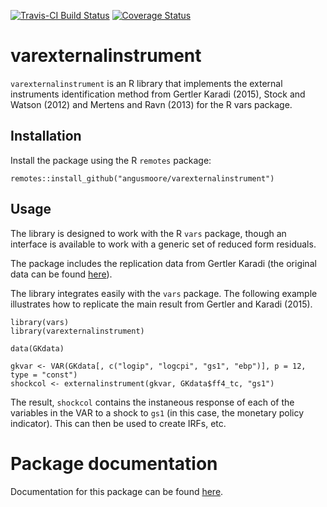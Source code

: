 [![Travis-CI Build Status](https://travis-ci.org/angusmoore/varexternalinstrument.svg?branch=master)](https://travis-ci.org/angusmoore/varexternalinstrument)
[![Coverage Status](https://coveralls.io/repos/github/angusmoore/varexternalinstrument/badge.svg?branch=master)](https://coveralls.io/github/angusmoore/varexternalinstrument?branch=master)

# varexternalinstrument
`varexternalinstrument` is an R library that implements the external instruments identification method from Gertler Karadi (2015), Stock and Watson (2012) and Mertens and Ravn (2013) for the R vars package.

## Installation

Install the package using the R `remotes` package:
```
remotes::install_github("angusmoore/varexternalinstrument")
```

## Usage
The library is designed to work with the R `vars` package, though an interface is available to work with a generic set of reduced form residuals.

The package includes the replication data from Gertler Karadi (the original data can be found [here](https://www.aeaweb.org/aej/mac/data/0701/2013-0329_data.zip)). 

The library integrates easily with the `vars` package. The following example illustrates how to replicate the main result from Gertler and Karadi (2015).

```
library(vars)
library(varexternalinstrument)

data(GKdata)

gkvar <- VAR(GKdata[, c("logip", "logcpi", "gs1", "ebp")], p = 12, type = "const")
shockcol <- externalinstrument(gkvar, GKdata$ff4_tc, "gs1")
```

The result, `shockcol` contains the instaneous response of each of the variables in the VAR to a shock to `gs1` (in this case, the monetary policy indicator). This can then be used to create IRFs, etc.

# Package documentation

Documentation for this package can be found [here](https://angusmoore.github.io/varexternalinstrument/varexternalinstrument.pdf).
